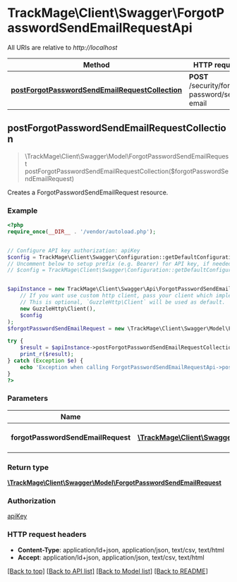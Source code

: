 # TrackMage\Client\Swagger\ForgotPasswordSendEmailRequestApi

All URIs are relative to *http://localhost*

Method | HTTP request | Description
------------- | ------------- | -------------
[**postForgotPasswordSendEmailRequestCollection**](ForgotPasswordSendEmailRequestApi.md#postForgotPasswordSendEmailRequestCollection) | **POST** /security/forgot-password/send-email | Creates a ForgotPasswordSendEmailRequest resource.



## postForgotPasswordSendEmailRequestCollection

> \TrackMage\Client\Swagger\Model\ForgotPasswordSendEmailRequest postForgotPasswordSendEmailRequestCollection($forgotPasswordSendEmailRequest)

Creates a ForgotPasswordSendEmailRequest resource.

### Example

```php
<?php
require_once(__DIR__ . '/vendor/autoload.php');


// Configure API key authorization: apiKey
$config = TrackMage\Client\Swagger\Configuration::getDefaultConfiguration()->setApiKey('Authorization', 'YOUR_API_KEY');
// Uncomment below to setup prefix (e.g. Bearer) for API key, if needed
// $config = TrackMage\Client\Swagger\Configuration::getDefaultConfiguration()->setApiKeyPrefix('Authorization', 'Bearer');


$apiInstance = new TrackMage\Client\Swagger\Api\ForgotPasswordSendEmailRequestApi(
    // If you want use custom http client, pass your client which implements `GuzzleHttp\ClientInterface`.
    // This is optional, `GuzzleHttp\Client` will be used as default.
    new GuzzleHttp\Client(),
    $config
);
$forgotPasswordSendEmailRequest = new \TrackMage\Client\Swagger\Model\ForgotPasswordSendEmailRequest(); // \TrackMage\Client\Swagger\Model\ForgotPasswordSendEmailRequest | The new ForgotPasswordSendEmailRequest resource

try {
    $result = $apiInstance->postForgotPasswordSendEmailRequestCollection($forgotPasswordSendEmailRequest);
    print_r($result);
} catch (Exception $e) {
    echo 'Exception when calling ForgotPasswordSendEmailRequestApi->postForgotPasswordSendEmailRequestCollection: ', $e->getMessage(), PHP_EOL;
}
?>
```

### Parameters


Name | Type | Description  | Notes
------------- | ------------- | ------------- | -------------
 **forgotPasswordSendEmailRequest** | [**\TrackMage\Client\Swagger\Model\ForgotPasswordSendEmailRequest**](../Model/ForgotPasswordSendEmailRequest.md)| The new ForgotPasswordSendEmailRequest resource | [optional]

### Return type

[**\TrackMage\Client\Swagger\Model\ForgotPasswordSendEmailRequest**](../Model/ForgotPasswordSendEmailRequest.md)

### Authorization

[apiKey](../../README.md#apiKey)

### HTTP request headers

- **Content-Type**: application/ld+json, application/json, text/csv, text/html
- **Accept**: application/ld+json, application/json, text/csv, text/html

[[Back to top]](#) [[Back to API list]](../../README.md#documentation-for-api-endpoints)
[[Back to Model list]](../../README.md#documentation-for-models)
[[Back to README]](../../README.md)

